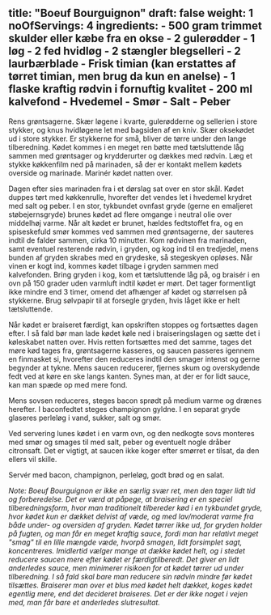 title: "Boeuf Bourguignon"
draft: false
weight: 1
noOfServings: 4
ingredients:
	- 500 gram trimmet skulder eller kæbe fra en okse
	- 2 gulerødder
	- 1 løg
	- 2 fed hvidløg
	- 2 stængler blegselleri
	- 2 laurbærblade
	- Frisk timian (kan erstattes af tørret timian, men brug da kun en anelse)
	- 1 flaske kraftig rødvin i fornuftig kvalitet
	- 200 ml kalvefond
	- Hvedemel
	- Smør
	- Salt
	- Peber
---

Rens grøntsagerne. Skær løgene i kvarte, gulerødderne og sellerien i
store stykker, og knus hvidløgene let med bagsiden af en kniv. Skær
oksekødet ud i store stykker. Er stykkerne for små, bliver de tørre
under den lange tilberedning. Kødet kommes i en meget ren bøtte med
tætsluttende låg sammen med grøntsager og krydderurter og dækkes med
rødvin. Læg et stykke køkkenfilm ned på marinaden, så der er kontakt
mellem kødets overside og marinade. Marinér kødet natten over.

Dagen efter sies marinaden fra i et dørslag sat over en stor skål. Kødet
duppes tørt med køkkenrulle, hvorefter det vendes let i hvedemel krydret
med salt og peber. I en stor, tykbundet ovnfast gryde (gerne en
emaljeret støbejernsgryde) brunes kødet ad flere omgange i neutral olie
over middelhøj varme. Når alt kødet er brunet, hældes fedtstoffet fra,
og en spiseskefuld smør kommes ved sammen med grøntsagerne, der sauteres
indtil de falder sammen, cirka 10 minutter. Kom rødvinen fra marinaden,
samt eventuel resterende rødvin, i gryden, og kog ind til en tredjedel,
mens bunden af gryden skrabes med en grydeske, så stegeskyen opløses.
Når vinen er kogt ind, kommes kødet tilbage i gryden sammen med
kalvefonden. Bring gryden i kog, kom et tætsluttende låg på, og braisér
i en ovn på 150 grader uden varmluft indtil kødet er mørt. Det tager
formentligt ikke mindre end 3 timer, omend det afhænger af kødet og
størrelsen på stykkerne. Brug sølvpapir til at forsegle gryden, hvis
låget ikke er helt tætsluttende.

Når kødet er braiseret færdigt, kan opskriften stoppes og fortsættes
dagen efter. I så fald bør man lade kødet køle ned i braiseringslagen og
sætte det i køleskabet natten over. Hvis retten fortsættes med det
samme, tages det møre kød tages fra, grøntsagerne kasseres, og saucen
passeres igennem en finmasket si, hvorefter den reduceres indtil den
smager intenst og gerne begynder at tykne. Mens saucen reducerer,
fjernes skum og overskydende fedt ved at køre en ske langs kanten. Synes
man, at der er for lidt sauce, kan man spæde op med mere fond.

Mens sovsen reduceres, steges bacon sprødt på medium varme og drænes
herefter. I baconfedtet steges champignon gyldne. I en separat gryde
glaseres perleløg i vand, sukker, salt og smør.

Ved servering lunes kødet i en varm ovn, og den nedkogte sovs monteres
med smør og smages til med salt, peber og eventuelt nogle dråber
citronsaft. Det er vigtigt, at saucen ikke koger efter smørret er
tilsat, da den ellers vil skille.

Servér med bacon, champignon, perleløg, godt brød og en salat.

*Note: Boeuf Bourguignon er ikke en særlig svær ret, men den tager lidt
tid og forberedelse. Det er værd at påpege, at braisering er en speciel
tilberedningsform, hvor man traditionelt tilbereder kød i en tykbundet
gryde, hvor kødet kun er dækket delvist af væde, og med lav/moderat
varme fra både under- og oversiden af gryden. Kødet tørrer ikke ud, for
gryden holder på fugten, og man får en meget kraftig sauce, fordi man
har relativt meget "smag" til en lille mængde væde, hvorpå smagen, lidt
forsimplet sagt, koncentreres. Imidlertid vælger mange at dække kødet
helt, og i stedet reducere saucen mere efter kødet er færdigtilberedt.
Det giver en lidt anderledes sauce, men minimerer risikoen for at kødet
tørrer ud under tilberedning. I så fald skal bare man reducere sin
rødvin mindre før kødet tilsættes. Braiserer man over et blus med kødet
helt dækket, koges kødet egentlig mere, end det decideret braiseres. Det
er der ikke noget i vejen med, man får bare et anderledes slutresultat.*

